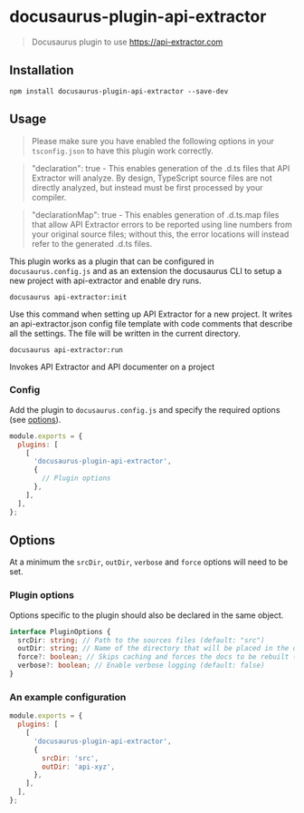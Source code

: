 # docusaurus-plugin-api-extractor

> Docusaurus plugin to use https://api-extractor.com

## Installation

```
npm install docusaurus-plugin-api-extractor --save-dev
```

## Usage

> Please make sure you have enabled the following options in your `tsconfig.json` to have this plugin work correctly.

> "declaration": true - This enables generation of the .d.ts files that API Extractor will analyze. By design, TypeScript source files are not directly analyzed, but instead must be first processed by your compiler.

> "declarationMap": true - This enables generation of .d.ts.map files that allow API Extractor errors to be reported using line numbers from your original source files; without this, the error locations will instead refer to the generated .d.ts files.

This plugin works as a plugin that can be configured in `docusaurus.config.js` and as an extension the docusaurus CLI to setup a new project with api-extractor and enable dry runs.

```
docusaurus api-extractor:init
```

Use this command when setting up API Extractor for a new project. It writes an api-extractor.json config file template with code comments that describe all the settings. The file will be written in the current directory.

```
docusaurus api-extractor:run
```

Invokes API Extractor and API documenter on a project

### Config

Add the plugin to `docusaurus.config.js` and specify the required options (see [options](#options)).

```js
module.exports = {
  plugins: [
    [
      'docusaurus-plugin-api-extractor',
      {
        // Plugin options
      },
    ],
  ],
};
```

## Options

At a minimum the `srcDir`, `outDir`, `verbose` and `force` options will need to be set.

### Plugin options

Options specific to the plugin should also be declared in the same object.

```ts
interface PluginOptions {
  srcDir: string; // Path to the sources files (default: "src")
  outDir: string; // Name of the directory that will be placed in the documentation root (default: "api")
  force?: boolean; // Skips caching and forces the docs to be rebuilt (default: false)
  verbose?: boolean; // Enable verbose logging (default: false)
}
```

### An example configuration

```js
module.exports = {
  plugins: [
    [
      'docusaurus-plugin-api-extractor',
      {
        srcDir: 'src',
        outDir: 'api-xyz',
      },
    ],
  ],
};
```
